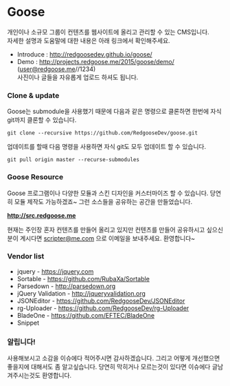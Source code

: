 Goose
=====

개인이나 소규모 그룹이 컨텐츠를 웹사이트에 올리고 관리할 수 있는 CMS입니다.  
자세한 설명과 도움말에 대한 내용은 아래 링크에서 확인해주세요.

* Introduce : http://redgoosedev.github.io/goose/
* Demo : http://projects.redgoose.me/2015/goose/demo/ (user@redgoose.me//1234)  
사진이나 글들을 자유롭게 업로드 하셔도 됩니다.


### Clone & update

Goose는 submodule을 사용했기 때문에 다음과 같은 명령으로 클론하면 한번에 자식 git까지 클론할 수 있습니다.

```
git clone --recursive https://github.com/RedgooseDev/goose.git
```

업데이트를 할때 다음 명령을 사용하면 자식 git도 모두 업데이트 할 수 있습니다.
```
git pull origin master --recurse-submodules
```


### Goose Resource
Goose 프로그램이나 다양한 모듈과 스킨 디자인을 커스터마이즈 할 수 있습니다. 당연히 모듈 제작도 가능하겠죠~ 그런 소스들을 공유하는 공간을 만들었습니다.

__http://src.redgoose.me__

현재는 주인장 혼자 컨텐츠를 만들어 올리고 있지만 컨텐츠를 만들어 공유하시고 싶으신분이 계시다면 scripter@me.com 으로 이메일을 보내주세요. 환영합니다~


### Vendor list

* jquery - https://jquery.com
* Sortable - https://github.com/RubaXa/Sortable
* Parsedown - http://parsedown.org
* jQuery Validation - http://jqueryvalidation.org
* JSONEditor - https://github.com/RedgooseDev/JSONEditor
* rg-Uploader - https://github.com/RedgooseDev/rg-Uploader
* BladeOne - https://github.com/EFTEC/BladeOne
* Snippet


### 알립니다!
사용해보시고 소감을 이슈에다 적어주시면 감사하겠습니다. 그리고 어떻게 개선했으면 좋을지에 대해서도 좀 알고싶습니다.
당연히 막히거나 모르는것이 있다면 이슈에다 글남겨주시는것도 환영합니다.
